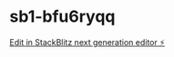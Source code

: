 # sb1-bfu6ryqq

[Edit in StackBlitz next generation editor ⚡️](https://stackblitz.com/~/github.com/Dheerajk29/sb1-bfu6ryqq)